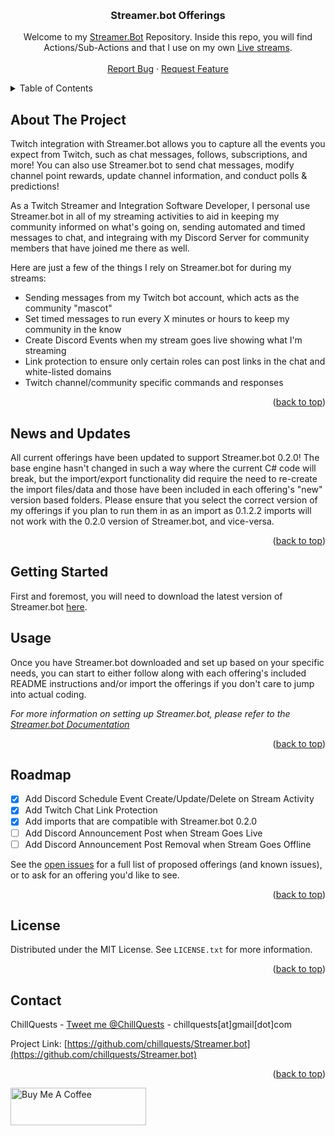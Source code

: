 <a name="readme-top"></a>

<!-- PROJECT LOGO -->
<br />
<div align="center">
  <h3 align="center">Streamer.bot Offerings</h3>

  <p align="center">
    Welcome to my <a href="https://streamer.bot/">Streamer.Bot</a> Repository.  Inside this repo, you will find Actions/Sub-Actions and that I use on my own <a href="https://twitch.tv/chillquests">Live streams</a>.
    <br />
    <br />
    <a href="https://github.com/ChillQuests/Streamer.bot/issues">Report Bug</a>
    ·
    <a href="https://github.com/ChillQuests/Streamer.bot/issues">Request Feature</a>
  </p>
</div>

<!-- TABLE OF CONTENTS -->
<details>
  <summary>Table of Contents</summary>
  <ol>
    <li>
      <a href="#about-the-project">About The Project</a>
    </li>
    <li>
      <a href="#news-and-updates">News and Updates</a>
    </li>
    <li>
      <a href="#getting-started">Getting Started</a>
    </li>
    <li><a href="#usage">Usage</a></li>
    <li><a href="#roadmap">Roadmap</a></li>
    <li><a href="#license">License</a></li>
    <li><a href="#contact">Contact</a></li>
  </ol>
</details>

<!-- ABOUT THE PROJECT -->
## About The Project

Twitch integration with Streamer.bot allows you to capture all the events you expect from Twitch, such as chat messages, follows, subscriptions, and more!
You can also use Streamer.bot to send chat messages, modify channel point rewards, update channel information, and conduct polls & predictions!

As a Twitch Streamer and Integration Software Developer, I personal use Streamer.bot in all of my streaming activities to aid in keeping my community informed on what's going on, sending automated and timed messages to chat, and integraing with my Discord Server for community members that have joined me there as well.

Here are just a few of the things I rely on Streamer.bot for during my streams:
* Sending messages from my Twitch bot account, which acts as the community "mascot"
* Set timed messages to run every X minutes or hours to keep my community in the know
* Create Discord Events when my stream goes live showing what I'm streaming
* Link protection to ensure only certain roles can post links in the chat and white-listed domains
* Twitch channel/community specific commands and responses

<p align="right">(<a href="#readme-top">back to top</a>)</p>

<!-- NEWS AND UPDATES -->
## News and Updates

All current offerings have been updated to support Streamer.bot 0.2.0!  The base engine hasn't changed in such a way where the current C# code will break, but
the import/export functionality did require the need to re-create the import files/data and those have been included in each offering's "new" version
based folders.  Please ensure that you select the correct version of my offerings if you plan to run them in as an import as 0.1.2.2 imports will not
work with the 0.2.0 version of Streamer.bot, and vice-versa.

<p align="right">(<a href="#readme-top">back to top</a>)</p>

<!-- GETTING STARTED -->
## Getting Started

First and foremost, you will need to download the latest version of Streamer.bot <a href="https://streamer.bot/">here</a>.

<!-- USAGE EXAMPLES -->
## Usage

Once you have Streamer.bot downloaded and set up based on your specific needs, you can start to either follow along with
each offering's included README instructions and/or import the offerings if you don't care to jump into actual coding.

_For more information on setting up Streamer.bot, please refer to the [Streamer.bot Documentation](https://example.com)_

<p align="right">(<a href="#readme-top">back to top</a>)</p>

<!-- ROADMAP -->
## Roadmap

- [x] Add Discord Schedule Event Create/Update/Delete on Stream Activity
- [x] Add Twitch Chat Link Protection
- [x] Add imports that are compatible with Streamer.bot 0.2.0
- [ ] Add Discord Announcement Post when Stream Goes Live
- [ ] Add Discord Announcement Post Removal when Stream Goes Offline

See the [open issues](https://github.com/chillquests/Streamer.bot/issues) for a full list of proposed offerings (and known issues), or to ask for an offering you'd like to see.

<p align="right">(<a href="#readme-top">back to top</a>)</p>


<!-- LICENSE -->
## License

Distributed under the MIT License. See `LICENSE.txt` for more information.

<p align="right">(<a href="#readme-top">back to top</a>)</p>



<!-- CONTACT -->
## Contact

ChillQuests - [Tweet me @ChillQuests](https://twitter.com/chillquests) - chillquests[at]gmail[dot]com

Project Link: [https://github.com/chillquests/Streamer.bot](https://github.com/chillquests/Streamer.bot)

<p align="right">(<a href="#readme-top">back to top</a>)</p>

<a href="https://www.buymeacoffee.com/chillquests" target="_blank"><img src="https://cdn.buymeacoffee.com/buttons/v2/default-red.png" alt="Buy Me A Coffee" style="height: 60px !important;width: 217px !important;" ></a>

<!-- MARKDOWN LINKS & IMAGES -->
<!-- https://www.markdownguide.org/basic-syntax/#reference-style-links -->
[contributors-shield]: https://img.shields.io/github/contributors/othneildrew/Best-README-Template.svg?style=for-the-badge
[contributors-url]: https://github.com/othneildrew/Best-README-Template/graphs/contributors
[forks-shield]: https://img.shields.io/github/forks/othneildrew/Best-README-Template.svg?style=for-the-badge
[forks-url]: https://github.com/othneildrew/Best-README-Template/network/members
[stars-shield]: https://img.shields.io/github/stars/othneildrew/Best-README-Template.svg?style=for-the-badge
[stars-url]: https://github.com/othneildrew/Best-README-Template/stargazers
[issues-shield]: https://img.shields.io/github/issues/othneildrew/Best-README-Template.svg?style=for-the-badge
[issues-url]: https://github.com/othneildrew/Best-README-Template/issues
[license-shield]: https://img.shields.io/github/license/othneildrew/Best-README-Template.svg?style=for-the-badge
[license-url]: https://github.com/othneildrew/Best-README-Template/blob/master/LICENSE.txt
[linkedin-shield]: https://img.shields.io/badge/-LinkedIn-black.svg?style=for-the-badge&logo=linkedin&colorB=555
[linkedin-url]: https://linkedin.com/in/othneildrew
[product-screenshot]: images/screenshot.png
[Next.js]: https://img.shields.io/badge/next.js-000000?style=for-the-badge&logo=nextdotjs&logoColor=white
[Next-url]: https://nextjs.org/
[React.js]: https://img.shields.io/badge/React-20232A?style=for-the-badge&logo=react&logoColor=61DAFB
[React-url]: https://reactjs.org/
[Vue.js]: https://img.shields.io/badge/Vue.js-35495E?style=for-the-badge&logo=vuedotjs&logoColor=4FC08D
[Vue-url]: https://vuejs.org/
[Angular.io]: https://img.shields.io/badge/Angular-DD0031?style=for-the-badge&logo=angular&logoColor=white
[Angular-url]: https://angular.io/
[Svelte.dev]: https://img.shields.io/badge/Svelte-4A4A55?style=for-the-badge&logo=svelte&logoColor=FF3E00
[Svelte-url]: https://svelte.dev/
[Laravel.com]: https://img.shields.io/badge/Laravel-FF2D20?style=for-the-badge&logo=laravel&logoColor=white
[Laravel-url]: https://laravel.com
[Bootstrap.com]: https://img.shields.io/badge/Bootstrap-563D7C?style=for-the-badge&logo=bootstrap&logoColor=white
[Bootstrap-url]: https://getbootstrap.com
[JQuery.com]: https://img.shields.io/badge/jQuery-0769AD?style=for-the-badge&logo=jquery&logoColor=white
[JQuery-url]: https://jquery.com 


